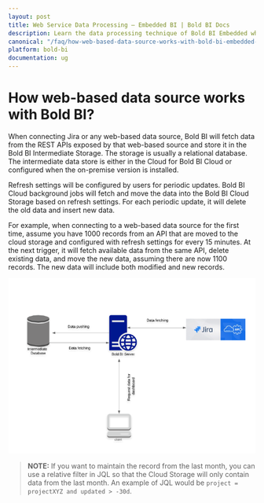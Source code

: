```yaml
---
layout: post
title: Web Service Data Processing – Embedded BI | Bold BI Docs
description: Learn the data processing technique of Bold BI Embedded when deal with any web-based data sources like Jira.
canonical: "/faq/how-web-based-data-source-works-with-bold-bi-embedded-bi/"
platform: bold-bi
documentation: ug
---
```


# How web-based data source works with Bold BI?

When connecting Jira or any web-based data source, Bold BI will fetch data from the REST APIs exposed by that web-based source and store it in the Bold BI Intermediate Storage. The storage is usually a relational database. The intermediate data store is either in the Cloud for Bold BI Cloud or configured when the on-premise version is installed.

Refresh settings will be configured by users for periodic updates. Bold BI Cloud background jobs will fetch and move the data into the Bold BI Cloud Storage based on refresh settings. For each periodic update, it will delete the old data and insert new data.

For example, when connecting to a web-based data source for the first time, assume you have 1000 records from an API that are moved to the cloud storage and configured with refresh settings for every 15 minutes. At the next trigger, it will fetch available data from the same API, delete existing data, and move the new data, assuming there are now 1100 records. The new data will include both modified and new records. 

   ![Jira Data Source Workflow ](/static/assets/faq/images/bold-bi-extract-data-from-jira.png)

> **NOTE:** If you want to maintain the record from the last month, you can use a relative filter in JQL so that the Cloud Storage will only contain data from the last month. An example of JQL would be `project = projectXYZ and updated > -30d`.

